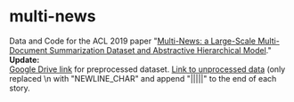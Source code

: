 # multi-news

Data and Code for the ACL 2019 paper "[Multi-News: a Large-Scale Multi-Document Summarization Dataset and Abstractive Hierarchical Model](https://128.84.21.199/pdf/1906.01749.pdf)."
</br>
**Update:** </br>
[Google Drive link](https://drive.google.com/open?id=1qZ3zJBv0zrUy4HVWxnx33IsrHGimXLPy) for preprocessed dataset.
[Link to unprocessed data](https://drive.google.com/open?id=1qZ3zJBv0zrUy4HVWxnx33IsrHGimXLPy) (only replaced \n with "NEWLINE_CHAR" and append "|||||" to the end of each story. 
